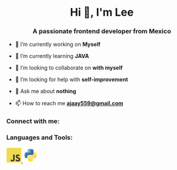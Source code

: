 <h1 align="center">Hi 👋, I'm Lee</h1>
<h3 align="center">A passionate frontend developer from Mexico</h3>

- 🔭 I’m currently working on **Myself**

- 🌱 I’m currently learning **JAVA**

- 👯 I’m looking to collaborate on **with myself**

- 🤝 I’m looking for help with **self-improvement**

- 💬 Ask me about **nothing**

- 📫 How to reach me **ajaay559@gmail.com**

<h3 align="left">Connect with me:</h3>
<p align="left">
</p>

<h3 align="left">Languages and Tools:</h3>
<p align="left"> <a href="https://developer.mozilla.org/en-US/docs/Web/JavaScript" target="_blank" rel="noreferrer"> <img src="https://raw.githubusercontent.com/devicons/devicon/master/icons/javascript/javascript-original.svg" alt="javascript" width="40" height="40"/> </a> <a href="https://www.python.org" target="_blank" rel="noreferrer"> <img src="https://raw.githubusercontent.com/devicons/devicon/master/icons/python/python-original.svg" alt="python" width="40" height="40"/> </a> </p>

